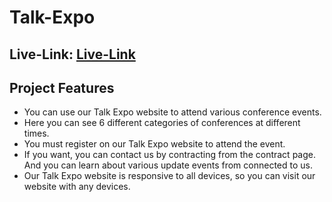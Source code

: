 # Talk-Expo

## Live-Link: [Live-Link](https://talk-expo.web.app/)

## Project Features
- You can use our Talk Expo website to attend various conference events.
- Here you can see 6 different categories of conferences at different times.
- You must register on our Talk Expo website to attend the event.
- If you want, you can contact us by contracting from the contract page.
  And you can learn about various update events from connected to us.
- Our Talk Expo website is responsive to all devices, so you can visit our website with any      devices.


